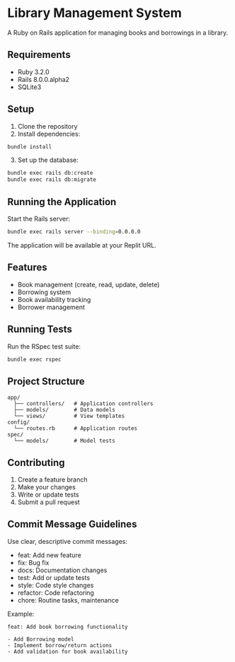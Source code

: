 
# Library Management System

A Ruby on Rails application for managing books and borrowings in a library.

## Requirements

- Ruby 3.2.0
- Rails 8.0.0.alpha2
- SQLite3

## Setup

1. Clone the repository
2. Install dependencies:
```bash
bundle install
```
3. Set up the database:
```bash
bundle exec rails db:create
bundle exec rails db:migrate
```

## Running the Application

Start the Rails server:
```bash
bundle exec rails server --binding=0.0.0.0
```

The application will be available at your Replit URL.

## Features

- Book management (create, read, update, delete)
- Borrowing system
- Book availability tracking
- Borrower management

## Running Tests

Run the RSpec test suite:
```bash
bundle exec rspec
```

## Project Structure

```
app/
  ├── controllers/   # Application controllers
  ├── models/        # Data models
  └── views/         # View templates
config/
  └── routes.rb      # Application routes
spec/
  └── models/        # Model tests
```

## Contributing

1. Create a feature branch
2. Make your changes
3. Write or update tests
4. Submit a pull request

## Commit Message Guidelines

Use clear, descriptive commit messages:

- feat: Add new feature
- fix: Bug fix
- docs: Documentation changes
- test: Add or update tests
- style: Code style changes
- refactor: Code refactoring
- chore: Routine tasks, maintenance

Example:
```
feat: Add book borrowing functionality

- Add Borrowing model
- Implement borrow/return actions
- Add validation for book availability
```
